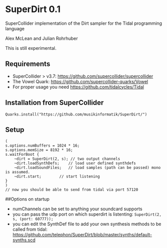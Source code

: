 # SuperDirt 0.1
SuperCollider implementation of the Dirt sampler for the Tidal programming language

Alex McLean and Julian Rohrhuber

This is still experimental.

## Requirements

* SuperCollider > v3.7: https://github.com/supercollider/supercollider
* The Vowel Quark: https://github.com/supercollider-quarks/Vowel
* For proper usage you need https://github.com/tidalcycles/Tidal

## Installation from SuperCollider
```
Quarks.install("https://github.com/musikinformatik/SuperDirt/")
```

## Setup
```
(
s.options.numBuffers = 1024 * 16;
s.options.memSize = 8192 * 16;
s.waitForBoot {
	~dirt = SuperDirt(2, s); // two output channels
	~dirt.loadSynthDefs; 	// load user defined synthdefs
	~dirt.loadSoundFiles;	// load samples (path can be passed) mono is assumed.
	~dirt.start;		// start listening
}
)
// now you should be able to send from tidal via port 57120
```

##Options on startup
- numChannels can be set to anything your soundcard supports
- you can pass the udp port on which superdirt is listenting: ```SuperDirt(2, s, (port: 60777));```
- you can edit the SynthDef file to add your own synthesis methods to be called from tidal: https://github.com/telephon/SuperDirt/blob/master/synths/default-synths.scd


